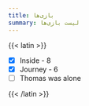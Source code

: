 ```yaml
---
title: بازی‌ها
summary: لیست بازی‌ها
---
```


{{< latin >}}

- [X] Inside - 8
- [X] Journey - 6
- [ ] Thomas was alone

{{< /latin >}}

